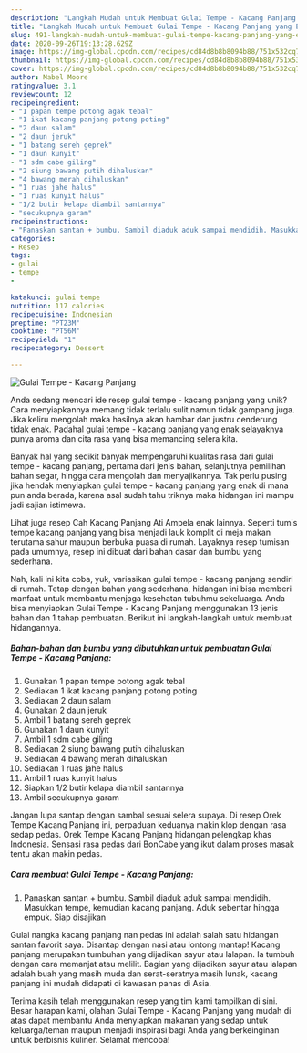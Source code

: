 ```yaml
---
description: "Langkah Mudah untuk Membuat Gulai Tempe - Kacang Panjang yang Enak Banget"
title: "Langkah Mudah untuk Membuat Gulai Tempe - Kacang Panjang yang Enak Banget"
slug: 491-langkah-mudah-untuk-membuat-gulai-tempe-kacang-panjang-yang-enak-banget
date: 2020-09-26T19:13:28.629Z
image: https://img-global.cpcdn.com/recipes/cd84d8b8b8094b88/751x532cq70/gulai-tempe-kacang-panjang-foto-resep-utama.jpg
thumbnail: https://img-global.cpcdn.com/recipes/cd84d8b8b8094b88/751x532cq70/gulai-tempe-kacang-panjang-foto-resep-utama.jpg
cover: https://img-global.cpcdn.com/recipes/cd84d8b8b8094b88/751x532cq70/gulai-tempe-kacang-panjang-foto-resep-utama.jpg
author: Mabel Moore
ratingvalue: 3.1
reviewcount: 12
recipeingredient:
- "1 papan tempe potong agak tebal"
- "1 ikat kacang panjang potong poting"
- "2 daun salam"
- "2 daun jeruk"
- "1 batang sereh geprek"
- "1 daun kunyit"
- "1 sdm cabe giling"
- "2 siung bawang putih dihaluskan"
- "4 bawang merah dihaluskan"
- "1 ruas jahe halus"
- "1 ruas kunyit halus"
- "1/2 butir kelapa diambil santannya"
- "secukupnya garam"
recipeinstructions:
- "Panaskan santan + bumbu. Sambil diaduk aduk sampai mendidih. Masukkan tempe, kemudian kacang panjang. Aduk sebentar hingga empuk. Siap disajikan"
categories:
- Resep
tags:
- gulai
- tempe
- 

katakunci: gulai tempe  
nutrition: 117 calories
recipecuisine: Indonesian
preptime: "PT23M"
cooktime: "PT56M"
recipeyield: "1"
recipecategory: Dessert

---
```



![Gulai Tempe - Kacang Panjang](https://img-global.cpcdn.com/recipes/cd84d8b8b8094b88/751x532cq70/gulai-tempe-kacang-panjang-foto-resep-utama.jpg)

Anda sedang mencari ide resep gulai tempe - kacang panjang yang unik? Cara menyiapkannya memang tidak terlalu sulit namun tidak gampang juga. Jika keliru mengolah maka hasilnya akan hambar dan justru cenderung tidak enak. Padahal gulai tempe - kacang panjang yang enak selayaknya punya aroma dan cita rasa yang bisa memancing selera kita.

Banyak hal yang sedikit banyak mempengaruhi kualitas rasa dari gulai tempe - kacang panjang, pertama dari jenis bahan, selanjutnya pemilihan bahan segar, hingga cara mengolah dan menyajikannya. Tak perlu pusing jika hendak menyiapkan gulai tempe - kacang panjang yang enak di mana pun anda berada, karena asal sudah tahu triknya maka hidangan ini mampu jadi sajian istimewa.

Lihat juga resep Cah Kacang Panjang Ati Ampela enak lainnya. Seperti tumis tempe kacang panjang yang bisa menjadi lauk komplit di meja makan terutama sahur maupun berbuka puasa di rumah. Layaknya resep tumisan pada umumnya, resep ini dibuat dari bahan dasar dan bumbu yang sederhana.


Nah, kali ini kita coba, yuk, variasikan gulai tempe - kacang panjang sendiri di rumah. Tetap dengan bahan yang sederhana, hidangan ini bisa memberi manfaat untuk membantu menjaga kesehatan tubuhmu sekeluarga. Anda bisa menyiapkan Gulai Tempe - Kacang Panjang menggunakan 13 jenis bahan dan 1 tahap pembuatan. Berikut ini langkah-langkah untuk membuat hidangannya.

<!--inarticleads1-->

##### Bahan-bahan dan bumbu yang dibutuhkan untuk pembuatan Gulai Tempe - Kacang Panjang:

1. Gunakan 1 papan tempe potong agak tebal
1. Sediakan 1 ikat kacang panjang potong poting
1. Sediakan 2 daun salam
1. Gunakan 2 daun jeruk
1. Ambil 1 batang sereh geprek
1. Gunakan 1 daun kunyit
1. Ambil 1 sdm cabe giling
1. Sediakan 2 siung bawang putih dihaluskan
1. Sediakan 4 bawang merah dihaluskan
1. Sediakan 1 ruas jahe halus
1. Ambil 1 ruas kunyit halus
1. Siapkan 1/2 butir kelapa diambil santannya
1. Ambil secukupnya garam


Jangan lupa santap dengan sambal sesuai selera supaya. Di resep Orek Tempe Kacang Panjang ini, perpaduan keduanya makin klop dengan rasa sedap pedas. Orek Tempe Kacang Panjang hidangan pelengkap khas Indonesia. Sensasi rasa pedas dari BonCabe yang ikut dalam proses masak tentu akan makin pedas. 

<!--inarticleads2-->

##### Cara membuat Gulai Tempe - Kacang Panjang:

1. Panaskan santan + bumbu. Sambil diaduk aduk sampai mendidih. Masukkan tempe, kemudian kacang panjang. Aduk sebentar hingga empuk. Siap disajikan


Gulai nangka kacang panjang nan pedas ini adalah salah satu hidangan santan favorit saya. Disantap dengan nasi atau lontong mantap! Kacang panjang merupakan tumbuhan yang dijadikan sayur atau lalapan. Ia tumbuh dengan cara memanjat atau melilit. Bagian yang dijadikan sayur atau lalapan adalah buah yang masih muda dan serat-seratnya masih lunak, kacang panjang ini mudah didapati di kawasan panas di Asia. 

Terima kasih telah menggunakan resep yang tim kami tampilkan di sini. Besar harapan kami, olahan Gulai Tempe - Kacang Panjang yang mudah di atas dapat membantu Anda menyiapkan makanan yang sedap untuk keluarga/teman maupun menjadi inspirasi bagi Anda yang berkeinginan untuk berbisnis kuliner. Selamat mencoba!
